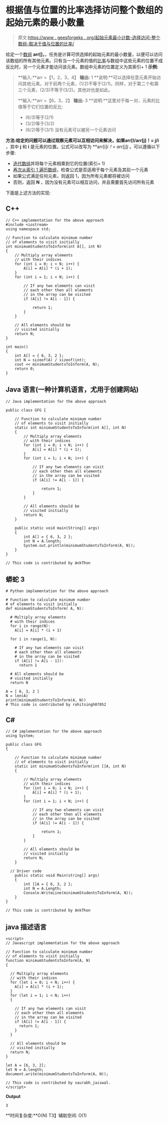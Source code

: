 # 根据值与位置的比率选择访问整个数组的起始元素的最小数量

> 原文:[https://www . geesforgeks . org/起始元素最小计数-选择访问-整个数组-取决于值与位置的比率/](https://www.geeksforgeeks.org/minimum-count-of-starting-elements-chosen-to-visit-whole-array-depending-on-ratio-of-values-to-positions/)

给定一个[数组](https://www.geeksforgeeks.org/array-class-c/) **arr[]，**，任务是计算可供选择的起始元素的最小数量，以便可以访问该数组的所有其他元素。只有当一个元素的值的[比率](https://www.geeksforgeeks.org/ratio-proportion-and-partnership/)与数组中这些元素的位置不成反比时，另一个元素才能访问该元素。数组中元素的位置定义为其索引+ 1
**示例:**

> **输入:**arr =【1，2，3，4】
> **输出:** 1
> **说明:**可以选择任意元素开始访问其他元素。对于前两个元素，(1/2)不等于(2/1)。同样，对于第二个和第三个元素，(2/3)不等于(3/2)。其他对也是如此。
> 
> **输入:**arr =【6，3，2】
> **输出:** 3
> **说明:**这里对于每一对，元素的比值等于它们位置的反比:
> 
> *   (6/3)等于(2/1)
> *   (3/2)等于(3/2)
> *   (6/2)等于(3/1)
>     没有元素可以被另一个元素访问

**方法:**给定的问题可以通过观察元素可以互相访问来解决，如果**arr[I/arr[j]！= j/i** ，其中 **j** 和 **i** 是元素的位置。公式可以改写为 **arr[i]*i！= arr[j]*j** 。可以遵循以下步骤:

*   [迭代数组](https://www.geeksforgeeks.org/iterating-arrays-java/)并将每个元素相乘到它的位置(索引+ 1)
*   [再次从索引 1 遍历数组](https://www.geeksforgeeks.org/c-program-to-traverse-an-array/)，检查公式是否适用于每个元素及其前一个元素
*   如果公式满足任何元素，则返回 1，因为所有元素都将被访问
*   否则，返回 **N** ，因为没有元素可以相互访问，并且需要首先访问所有元素

下面是上述方法的实现:

## C++

```
// C++ implementation for the above approach
#include <iostream>
using namespace std;

// Function to calculate minimum number
// of elements to visit initially
int minimumStudentsToInform(int A[], int N)
{
    // Multiply array elements
    // with their indices
    for (int i = 0; i < N; i++) {
        A[i] = A[i] * (i + 1);
    }
    for (int i = 1; i < N; i++) {

        // If any two elements can visit
        // each other then all elements
        // in the array can be visited
        if (A[i] != A[i - 1]) {

            return 1;
        }
    }

    // All elements should be
    // visited initially
    return N;
}

int main()
{
    int A[] = { 6, 3, 2 };
    int N = sizeof(A) / sizeof(int);
    cout << minimumStudentsToInform(A, N);
    return 0;
}
```

## Java 语言(一种计算机语言，尤用于创建网站)

```
// Java implementation for the above approach

public class GFG {

    // Function to calculate minimum number
    // of elements to visit initially
    static int minimumStudentsToInform(int A[], int N)
    {
        // Multiply array elements
        // with their indices
        for (int i = 0; i < N; i++) {
            A[i] = A[i] * (i + 1);
        }
        for (int i = 1; i < N; i++) {

            // If any two elements can visit
            // each other then all elements
            // in the array can be visited
            if (A[i] != A[i - 1]) {

                return 1;
            }
        }

        // All elements should be
        // visited initially
        return N;
    }

    public static void main(String[] args)
    {
        int A[] = { 6, 3, 2 };
        int N = A.length;
        System.out.println(minimumStudentsToInform(A, N));
    }
}

// This code is contributed by AnkThon
```

## 蟒蛇 3

```
# Python implementation for the above approach

# Function to calculate minimum number
# of elements to visit initially
def minimumStudentsToInform( A, N):

  # Multiply array elements
  # with their indices
  for i in range(N):
    A[i] = A[i] * (i + 1)

  for i in range(1, N):

    # If any two elements can visit
    # each other then all elements
    # in the array can be visited
    if (A[i] != A[i - 1]):
      return 1

  # All elements should be
  # visited initially
  return N

A = [ 6, 3, 2 ]
N = len(A)
print(minimumStudentsToInform(A, N))
# This code is contributed by rohitsingh07052
```

## C#

```
// C# implementation for the above approach
using System;

public class GFG
{

    // Function to calculate minimum number
    // of elements to visit initially
    static int minimumStudentsToInform(int []A, int N)
    {

        // Multiply array elements
        // with their indices
        for (int i = 0; i < N; i++) {
            A[i] = A[i] * (i + 1);
        }
        for (int i = 1; i < N; i++) {

            // If any two elements can visit
            // each other then all elements
            // in the array can be visited
            if (A[i] != A[i - 1]) {

                return 1;
            }
        }

        // All elements should be
        // visited initially
        return N;
    }

  // Driver code
    public static void Main(string[] args)
    {
        int []A = { 6, 3, 2 };
        int N = A.Length;
        Console.WriteLine(minimumStudentsToInform(A, N));
    }
}

// This code is contributed by AnkThon
```

## java 描述语言

```
<script>
// Javascript implementation for the above approach

// Function to calculate minimum number
// of elements to visit initially
function minimumStudentsToInform(A, N)
{

  // Multiply array elements
  // with their indices
  for (let i = 0; i < N; i++) {
    A[i] = A[i] * (i + 1);
  }
  for (let i = 1; i < N; i++)
  {

    // If any two elements can visit
    // each other then all elements
    // in the array can be visited
    if (A[i] != A[i - 1]) {
      return 1;
    }
  }

  // All elements should be
  // visited initially
  return N;
}

let A = [6, 3, 2];
let N = A.length;
document.write(minimumStudentsToInform(A, N));

// This code is contributed by saurabh_jaiswal.
</script>
```

**Output**

```
3
```

**时间复杂度:**O(N)
T3】辅助空间: O(1)